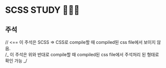 # SCSS STUDY 👨🏻‍🏫

## 주석

// <== 이 주석은 SCSS => CSS로 compile할 때 compiled된 css file에서 보이지 않음. <br/>
/_ 이 주석은 위와 반대로 compile할 때
compiled된 css file에서 주석처리 된 형태로 확인 가능 _/
